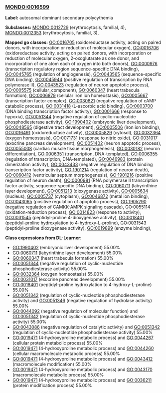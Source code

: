 
### [MONDO:0016599](http://purl.obolibrary.org/obo/MONDO_0016599)
**Label:** autosomal dominant secondary polycythemia

**Subclasses:** [MONDO:0012729](http://purl.obolibrary.org/obo/MONDO_0012729) (erythrocytosis, familial, 4), [MONDO:0012353](http://purl.obolibrary.org/obo/MONDO_0012353) (erythrocytosis, familial, 3), 

**Mapped go classes:** [GO:0016705](http://purl.obolibrary.org/obo/GO_0016705) (oxidoreductase activity, acting on paired donors, with incorporation or reduction of molecular oxygen), [GO:0016706](http://purl.obolibrary.org/obo/GO_0016706) (oxidoreductase activity, acting on paired donors, with incorporation or reduction of molecular oxygen, 2-oxoglutarate as one donor, and incorporation of one atom each of oxygen into both donors), [GO:0000976](http://purl.obolibrary.org/obo/GO_0000976) (transcription regulatory region sequence-specific DNA binding), [GO:0045765](http://purl.obolibrary.org/obo/GO_0045765) (regulation of angiogenesis), [GO:0043565](http://purl.obolibrary.org/obo/GO_0043565) (sequence-specific DNA binding), [GO:0045944](http://purl.obolibrary.org/obo/GO_0045944) (positive regulation of transcription by RNA polymerase II), [GO:0043523](http://purl.obolibrary.org/obo/GO_0043523) (regulation of neuron apoptotic process), [GO:0005575](http://purl.obolibrary.org/obo/GO_0005575) (cellular_component), [GO:0060347](http://purl.obolibrary.org/obo/GO_0060347) (heart trabecula formation), [GO:0006879](http://purl.obolibrary.org/obo/GO_0006879) (cellular iron ion homeostasis), [GO:0005667](http://purl.obolibrary.org/obo/GO_0005667) (transcription factor complex), [GO:0030821](http://purl.obolibrary.org/obo/GO_0030821) (negative regulation of cAMP catabolic process), [GO:0031418](http://purl.obolibrary.org/obo/GO_0031418) (L-ascorbic acid binding), [GO:0003700](http://purl.obolibrary.org/obo/GO_0003700) (DNA binding transcription factor activity), [GO:0001666](http://purl.obolibrary.org/obo/GO_0001666) (response to hypoxia), [GO:0051344](http://purl.obolibrary.org/obo/GO_0051344) (negative regulation of cyclic-nucleotide phosphodiesterase activity), [GO:1990402](http://purl.obolibrary.org/obo/GO_1990402) (embryonic liver development), [GO:0048565](http://purl.obolibrary.org/obo/GO_0048565) (digestive tract development), [GO:0005506](http://purl.obolibrary.org/obo/GO_0005506) (iron ion binding), [GO:0016491](http://purl.obolibrary.org/obo/GO_0016491) (oxidoreductase activity), [GO:0005829](http://purl.obolibrary.org/obo/GO_0005829) (cytosol), [GO:0032364](http://purl.obolibrary.org/obo/GO_0032364) (oxygen homeostasis), [GO:0071731](http://purl.obolibrary.org/obo/GO_0071731) (response to nitric oxide), [GO:0031017](http://purl.obolibrary.org/obo/GO_0031017) (exocrine pancreas development), [GO:0051402](http://purl.obolibrary.org/obo/GO_0051402) (neuron apoptotic process), [GO:0055008](http://purl.obolibrary.org/obo/GO_0055008) (cardiac muscle tissue morphogenesis), [GO:0030182](http://purl.obolibrary.org/obo/GO_0030182) (neuron differentiation), [GO:0006351](http://purl.obolibrary.org/obo/GO_0006351) (transcription, DNA-templated), [GO:0006355](http://purl.obolibrary.org/obo/GO_0006355) (regulation of transcription, DNA-templated), [GO:0046983](http://purl.obolibrary.org/obo/GO_0046983) (protein dimerization activity), [GO:0043433](http://purl.obolibrary.org/obo/GO_0043433) (negative regulation of DNA binding transcription factor activity), [GO:1901214](http://purl.obolibrary.org/obo/GO_1901214) (regulation of neuron death), [GO:0060412](http://purl.obolibrary.org/obo/GO_0060412) (ventricular septum morphogenesis), [GO:1901216](http://purl.obolibrary.org/obo/GO_1901216) (positive regulation of neuron death), [GO:0000981](http://purl.obolibrary.org/obo/GO_0000981) (RNA polymerase II transcription factor activity, sequence-specific DNA binding), [GO:0060711](http://purl.obolibrary.org/obo/GO_0060711) (labyrinthine layer development), [GO:0051213](http://purl.obolibrary.org/obo/GO_0051213) (dioxygenase activity), [GO:0005634](http://purl.obolibrary.org/obo/GO_0005634) (nucleus), [GO:0005737](http://purl.obolibrary.org/obo/GO_0005737) (cytoplasm), [GO:0046872](http://purl.obolibrary.org/obo/GO_0046872) (metal ion binding), [GO:0043065](http://purl.obolibrary.org/obo/GO_0043065) (positive regulation of apoptotic process), [GO:1905290](http://purl.obolibrary.org/obo/GO_1905290) (negative regulation of CAMKK-AMPK signaling cascade), [GO:0055114](http://purl.obolibrary.org/obo/GO_0055114) (oxidation-reduction process), [GO:0014823](http://purl.obolibrary.org/obo/GO_0014823) (response to activity), [GO:0031545](http://purl.obolibrary.org/obo/GO_0031545) (peptidyl-proline 4-dioxygenase activity), [GO:0018401](http://purl.obolibrary.org/obo/GO_0018401) (peptidyl-proline hydroxylation to 4-hydroxy-L-proline), [GO:0031543](http://purl.obolibrary.org/obo/GO_0031543) (peptidyl-proline dioxygenase activity), [GO:0019899](http://purl.obolibrary.org/obo/GO_0019899) (enzyme binding), 

**Class expressions from DL-Learner:**

- [GO:1990402](http://purl.obolibrary.org/obo/GO_1990402) (embryonic liver development) 55.00%
- [GO:0060711](http://purl.obolibrary.org/obo/GO_0060711) (labyrinthine layer development) 55.00%
- [GO:0060347](http://purl.obolibrary.org/obo/GO_0060347) (heart trabecula formation) 55.00%
- [GO:0051344](http://purl.obolibrary.org/obo/GO_0051344) (negative regulation of cyclic-nucleotide phosphodiesterase activity) 55.00%
- [GO:0032364](http://purl.obolibrary.org/obo/GO_0032364) (oxygen homeostasis) 55.00%
- [GO:0031017](http://purl.obolibrary.org/obo/GO_0031017) (exocrine pancreas development) 55.00%
- [GO:0018401](http://purl.obolibrary.org/obo/GO_0018401) (peptidyl-proline hydroxylation to 4-hydroxy-L-proline) 55.00%
- [GO:0051342](http://purl.obolibrary.org/obo/GO_0051342) (regulation of cyclic-nucleotide phosphodiesterase activity) and [GO:0051346](http://purl.obolibrary.org/obo/GO_0051346) (negative regulation of hydrolase activity) 55.00%
- [GO:0044092](http://purl.obolibrary.org/obo/GO_0044092) (negative regulation of molecular function) and [GO:0051342](http://purl.obolibrary.org/obo/GO_0051342) (regulation of cyclic-nucleotide phosphodiesterase activity) 55.00%
- [GO:0043086](http://purl.obolibrary.org/obo/GO_0043086) (negative regulation of catalytic activity) and [GO:0051342](http://purl.obolibrary.org/obo/GO_0051342) (regulation of cyclic-nucleotide phosphodiesterase activity) 55.00%
- [GO:0019471](http://purl.obolibrary.org/obo/GO_0019471) (4-hydroxyproline metabolic process) and [GO:0044267](http://purl.obolibrary.org/obo/GO_0044267) (cellular protein metabolic process) 55.00%
- [GO:0019471](http://purl.obolibrary.org/obo/GO_0019471) (4-hydroxyproline metabolic process) and [GO:0044260](http://purl.obolibrary.org/obo/GO_0044260) (cellular macromolecule metabolic process) 55.00%
- [GO:0019471](http://purl.obolibrary.org/obo/GO_0019471) (4-hydroxyproline metabolic process) and [GO:0043412](http://purl.obolibrary.org/obo/GO_0043412) (macromolecule modification) 55.00%
- [GO:0019471](http://purl.obolibrary.org/obo/GO_0019471) (4-hydroxyproline metabolic process) and [GO:0043170](http://purl.obolibrary.org/obo/GO_0043170) (macromolecule metabolic process) 55.00%
- [GO:0019471](http://purl.obolibrary.org/obo/GO_0019471) (4-hydroxyproline metabolic process) and [GO:0036211](http://purl.obolibrary.org/obo/GO_0036211) (protein modification process) 55.00%


